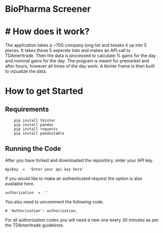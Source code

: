 # BioPharma Screener

# # How does it work?
The application takes a ~700 company long list and breaks it up into 5 pieces.  It takes those 5 seperate lists and makes an API call to TDAmeritrade. Then the data is processed to calculate % gains for the day and nominal gains for the day. The program is meant for premarket and after hours, however all times of the day work. A tkinter frame is then built to vizualize the data.


# How to get Started 
## Requirements
		pip install tkinter
		pip install pandas
		pip install requests
		pip install pandastable 

## Running the Code
After you have forked and downloaded the repository, enter your API key.

	ApiKey  =  'Enter your api key here'
If you would like to make an authenticated request the  option is also available here. 

	authorization  =  ''

You also need to uncomment the following code.

    # 'Authorization': authorization,

For all authorization codes you will need a new one every 30 minutes as per the TDAmeritrade guidelines. 

